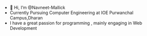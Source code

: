 - 👋 Hi, I’m @Navneet-Mallick
- Currently Pursuing Computer Engineering at IOE Purwanchal Campus,Dharan
- I have a great passion for programming , mainly engaging in Web Development
  

<!---
Navneet-Mallick/Navneet-Mallick is a ✨ special ✨ repository because its `README.md` (this file) appears on your GitHub profile.
You can click the Preview link to take a look at your changes.
--->
